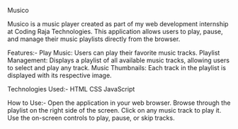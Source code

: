 Musico

Musico is a music player created as part of my web development internship at Coding Raja Technologies. This application allows users to play, pause, and manage their music playlists directly from the browser.

Features:-
Play Music: Users can play their favorite music tracks.
Playlist Management: Displays a playlist of all available music tracks, allowing users to select and play any track.
Music Thumbnails: Each track in the playlist is displayed with its respective image.

Technologies Used:-
HTML
CSS
JavaScript

How to Use:-
Open the application in your web browser.
Browse through the playlist on the right side of the screen.
Click on any music track to play it.
Use the on-screen controls to play, pause, or skip tracks.
